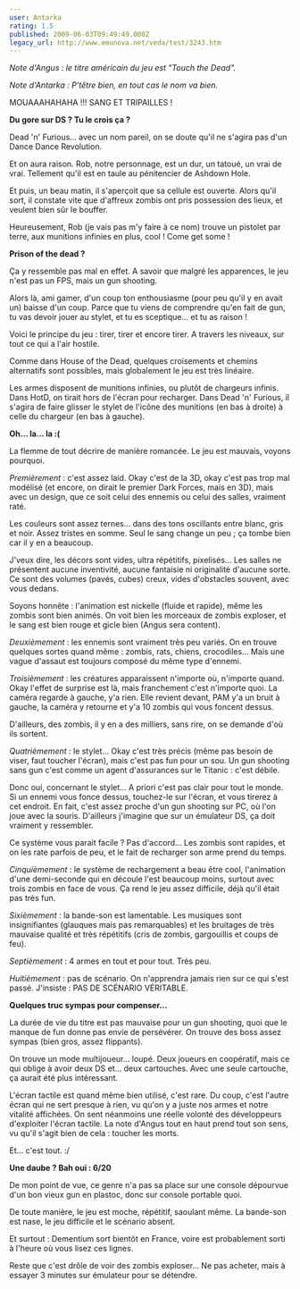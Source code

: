 ```yaml
---
user: Antarka
rating: 1.5
published: 2009-06-03T09:49:49.000Z
legacy_url: http://www.emunova.net/veda/test/3243.htm
---
```

_Note d'Angus : le titre américain du jeu est "Touch the Dead"._  

  

_Note d'Antarka : P'têtre bien, en tout cas le nom va bien._  

  

MOUAAAHAHAHA !!! SANG ET TRIPAILLES !  

  

**Du gore sur DS ? Tu le crois ça ?**  

  

Dead 'n' Furious... avec un nom pareil, on se doute qu'il ne s'agira pas d'un Dance Dance Revolution.  

  

Et on aura raison. Rob, notre personnage, est un dur, un tatoué, un vrai de vrai. Tellement qu'il est en taule au pénitencier de Ashdown Hole.  

  

Et puis, un beau matin, il s'aperçoit que sa cellule est ouverte. Alors qu'il sort, il constate vite que d'affreux zombis ont pris possession des lieux, et veulent bien sûr le bouffer.  

  

Heureusement, Rob (je vais pas m'y faire à ce nom) trouve un pistolet par terre, aux munitions infinies en plus, cool ! Come get some !  

  

**Prison of the dead ?**  

  

Ça y ressemble pas mal en effet. A savoir que malgré les apparences, le jeu n'est pas un FPS, mais un gun shooting.  

  

Alors là, ami gamer, d'un coup ton enthousiasme (pour peu qu'il y en avait un) baisse d'un coup. Parce que tu viens de comprendre qu'en fait de gun, tu vas devoir jouer au stylet, et tu es sceptique... et tu as raison !  

  

Voici le principe du jeu : tirer, tirer et encore tirer. A travers les niveaux, sur tout ce qui a l'air hostile.  

  

Comme dans House of the Dead, quelques croisements et chemins alternatifs sont possibles, mais globalement le jeu est très linéaire.  

  

Les armes disposent de munitions infinies, ou plutôt de chargeurs infinis. Dans HotD, on tirait hors de l'écran pour recharger. Dans Dead 'n' Furious, il s'agira de faire glisser le stylet de l'icône des munitions (en bas à droite) à celle du chargeur (en bas à gauche).  

  

**Oh... la... la :(**  

  

La flemme de tout décrire de manière romancée. Le jeu est mauvais, voyons pourquoi.  

  

_Premièrement_ : c'est assez laid. Okay c'est de la 3D, okay c'est pas trop mal modélisé (et encore, on dirait le premier Dark Forces, mais en 3D), mais avec un design, que ce soit celui des ennemis ou celui des salles, vraiment raté.  

  

Les couleurs sont assez ternes... dans des tons oscillants entre blanc, gris et noir. Assez tristes en somme. Seul le sang change un peu ; ça tombe bien car il y en a beaucoup.  

  

J'veux dire, les décors sont vides, ultra répétitifs, pixelisés... Les salles ne présentent aucune inventivité, aucune fantaisie ni originalité d'aucune sorte. Ce sont des volumes (pavés, cubes) creux, vides d'obstacles souvent, avec vous dedans.  

  

Soyons honnête : l'animation est nickelle (fluide et rapide), même les zombis sont bien animés. On voit bien les morceaux de zombis exploser, et le sang est bien rouge et gicle bien (Angus sera content).  

  

_Deuxièmement_ : les ennemis sont vraiment très peu variés. On en trouve quelques sortes quand même : zombis, rats, chiens, crocodiles... Mais une vague d'assaut est toujours composé du même type d'ennemi.  

  

_Troisièmement_ : les créatures apparaissent n'importe où, n'importe quand. Okay l'effet de surprise est là, mais franchement c'est n'importe quoi. La caméra regarde à gauche, y'a rien. Elle revient devant, PAM y'a un bruit à gauche, la caméra y retourne et y'a 10 zombis qui vous foncent dessus.  

  

D'ailleurs, des zombis, il y en a des milliers, sans rire, on se demande d'où ils sortent.  

  

_Quatrièmement_ : le stylet... Okay c'est très précis (même pas besoin de viser, faut toucher l'écran), mais c'est pas fun pour un sou. Un gun shooting sans gun c'est comme un agent d'assurances sur le Titanic : c'est débile.  

  

Donc oui, concernant le stylet... A priori c'est pas clair pour tout le monde. Si un ennemi vous fonce dessus, touchez-le sur l'écran, et vous tirerez à cet endroit. En fait, c'est assez proche d'un gun shooting sur PC, où l'on joue avec la souris. D'ailleurs j'imagine que sur un émulateur DS, ça doit vraiment y ressembler.  

  

Ce système vous parait facile ? Pas d'accord... Les zombis sont rapides, et on les rate parfois de peu, et le fait de recharger son arme prend du temps.  

  

_Cinquièmement_ : le système de rechargement a beau être cool, l'animation d'une demi-seconde qui en découle l'est beaucoup moins, surtout avec trois zombis en face de vous. Ça rend le jeu assez difficile, déjà qu'il était pas très fun.  

  

_Sixièmement_ : la bande-son est lamentable. Les musiques sont insignifiantes (glauques mais pas remarquables) et les bruitages de très mauvaise qualité et très répétitifs (cris de zombis, gargouillis et coups de feu).  

  

_Septièmement_ : 4 armes en tout et pour tout. Très peu.  

  

_Huitièmement_ : pas de scénario. On n'apprendra jamais rien sur ce qui s'est passé. J'insiste : PAS DE SCÉNARIO VÉRITABLE.  

  

**Quelques truc sympas pour compenser...**  

  

La durée de vie du titre est pas mauvaise pour un gun shooting, quoi que le manque de fun donne pas envie de persévérer. On trouve des boss assez sympas (bien gros, assez flippants).  

  

On trouve un mode multijoueur... loupé. Deux joueurs en coopératif, mais ce qui oblige à avoir deux DS et... deux cartouches. Avec une seule cartouche, ça aurait été plus intéressant.  

  

L'écran tactile est quand même bien utilisé, c'est rare. Du coup, c'est l'autre écran qui ne sert presque à rien, vu qu'on y a juste nos armes et notre vitalité affichées. On sent néanmoins une réelle volonté des développeurs d'exploiter l'écran tactile. La note d'Angus tout en haut prend tout son sens, vu qu'il s'agit bien de cela : toucher les morts.  

  

Et... c'est tout. :/  

  

**Une daube ? Bah oui : 6/20**  

  

De mon point de vue, ce genre n'a pas sa place sur une console dépourvue d'un bon vieux gun en plastoc, donc sur console portable quoi.  

  

De toute manière, le jeu est moche, répétitif, saoulant même. La bande-son est nase, le jeu difficile et le scénario absent.  

  

Et surtout : Dementium sort bientôt en France, voire est probablement sorti à l'heure où vous lisez ces lignes.  

  

Reste que c'est drôle de voir des zombis exploser... Ne pas acheter, mais à essayer 3 minutes sur émulateur pour se détendre.